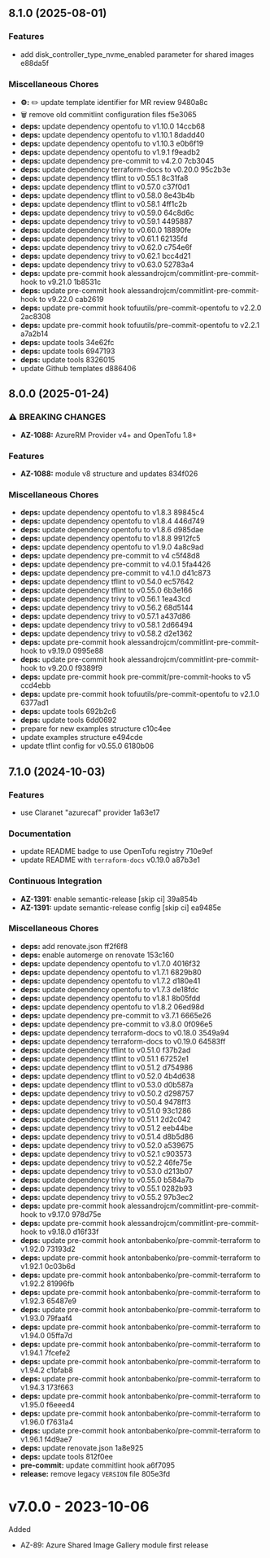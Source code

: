 ## 8.1.0 (2025-08-01)

### Features

* add disk_controller_type_nvme_enabled parameter for shared images e88da5f

### Miscellaneous Chores

* **⚙️:** ✏️ update template identifier for MR review 9480a8c
* 🗑️ remove old commitlint configuration files f5e3065
* **deps:** update dependency opentofu to v1.10.0 14ccb68
* **deps:** update dependency opentofu to v1.10.1 8dadd40
* **deps:** update dependency opentofu to v1.10.3 e0b6f19
* **deps:** update dependency opentofu to v1.9.1 f9eadb2
* **deps:** update dependency pre-commit to v4.2.0 7cb3045
* **deps:** update dependency terraform-docs to v0.20.0 95c2b3e
* **deps:** update dependency tflint to v0.55.1 8c31fa8
* **deps:** update dependency tflint to v0.57.0 c37f0d1
* **deps:** update dependency tflint to v0.58.0 8e43b4b
* **deps:** update dependency tflint to v0.58.1 4ff1c2b
* **deps:** update dependency trivy to v0.59.0 64c8d6c
* **deps:** update dependency trivy to v0.59.1 4495887
* **deps:** update dependency trivy to v0.60.0 18890fe
* **deps:** update dependency trivy to v0.61.1 62135fd
* **deps:** update dependency trivy to v0.62.0 c754e6f
* **deps:** update dependency trivy to v0.62.1 bcc4d21
* **deps:** update dependency trivy to v0.63.0 52783a4
* **deps:** update pre-commit hook alessandrojcm/commitlint-pre-commit-hook to v9.21.0 1b8531c
* **deps:** update pre-commit hook alessandrojcm/commitlint-pre-commit-hook to v9.22.0 cab2619
* **deps:** update pre-commit hook tofuutils/pre-commit-opentofu to v2.2.0 2ac8308
* **deps:** update pre-commit hook tofuutils/pre-commit-opentofu to v2.2.1 a7a2b14
* **deps:** update tools 34e62fc
* **deps:** update tools 6947193
* **deps:** update tools 8326015
* update Github templates d886406

## 8.0.0 (2025-01-24)

### ⚠ BREAKING CHANGES

* **AZ-1088:** AzureRM Provider v4+ and OpenTofu 1.8+

### Features

* **AZ-1088:** module v8 structure and updates 834f026

### Miscellaneous Chores

* **deps:** update dependency opentofu to v1.8.3 89845c4
* **deps:** update dependency opentofu to v1.8.4 446d749
* **deps:** update dependency opentofu to v1.8.6 d985dae
* **deps:** update dependency opentofu to v1.8.8 9912fc5
* **deps:** update dependency opentofu to v1.9.0 4a8c9ad
* **deps:** update dependency pre-commit to v4 c5f48d8
* **deps:** update dependency pre-commit to v4.0.1 5fa4426
* **deps:** update dependency pre-commit to v4.1.0 d41c873
* **deps:** update dependency tflint to v0.54.0 ec57642
* **deps:** update dependency tflint to v0.55.0 6b3e166
* **deps:** update dependency trivy to v0.56.1 1ea43cd
* **deps:** update dependency trivy to v0.56.2 68d5144
* **deps:** update dependency trivy to v0.57.1 a437d86
* **deps:** update dependency trivy to v0.58.1 2d66494
* **deps:** update dependency trivy to v0.58.2 d2e1362
* **deps:** update pre-commit hook alessandrojcm/commitlint-pre-commit-hook to v9.19.0 0995e88
* **deps:** update pre-commit hook alessandrojcm/commitlint-pre-commit-hook to v9.20.0 f9389f9
* **deps:** update pre-commit hook pre-commit/pre-commit-hooks to v5 ccd4ebb
* **deps:** update pre-commit hook tofuutils/pre-commit-opentofu to v2.1.0 6377ad1
* **deps:** update tools 692b2c6
* **deps:** update tools 6dd0692
* prepare for new examples structure c10c4ee
* update examples structure e494cde
* update tflint config for v0.55.0 6180b06

## 7.1.0 (2024-10-03)

### Features

* use Claranet "azurecaf" provider 1a63e17

### Documentation

* update README badge to use OpenTofu registry 710e9ef
* update README with `terraform-docs` v0.19.0 a87b3e1

### Continuous Integration

* **AZ-1391:** enable semantic-release [skip ci] 39a854b
* **AZ-1391:** update semantic-release config [skip ci] ea9485e

### Miscellaneous Chores

* **deps:** add renovate.json ff2f6f8
* **deps:** enable automerge on renovate 153c160
* **deps:** update dependency opentofu to v1.7.0 4016f32
* **deps:** update dependency opentofu to v1.7.1 6829b80
* **deps:** update dependency opentofu to v1.7.2 d180e41
* **deps:** update dependency opentofu to v1.7.3 de18fdc
* **deps:** update dependency opentofu to v1.8.1 8b05fdd
* **deps:** update dependency opentofu to v1.8.2 06ed98d
* **deps:** update dependency pre-commit to v3.7.1 6665e26
* **deps:** update dependency pre-commit to v3.8.0 0f096e5
* **deps:** update dependency terraform-docs to v0.18.0 3549a94
* **deps:** update dependency terraform-docs to v0.19.0 64583ff
* **deps:** update dependency tflint to v0.51.0 f37b2ad
* **deps:** update dependency tflint to v0.51.1 67252e1
* **deps:** update dependency tflint to v0.51.2 d754986
* **deps:** update dependency tflint to v0.52.0 4b4d638
* **deps:** update dependency tflint to v0.53.0 d0b587a
* **deps:** update dependency trivy to v0.50.2 d298757
* **deps:** update dependency trivy to v0.50.4 9478ff3
* **deps:** update dependency trivy to v0.51.0 93c1286
* **deps:** update dependency trivy to v0.51.1 2d2c042
* **deps:** update dependency trivy to v0.51.2 eeb44be
* **deps:** update dependency trivy to v0.51.4 d8b5d86
* **deps:** update dependency trivy to v0.52.0 a539675
* **deps:** update dependency trivy to v0.52.1 c903573
* **deps:** update dependency trivy to v0.52.2 46fe75e
* **deps:** update dependency trivy to v0.53.0 d213b07
* **deps:** update dependency trivy to v0.55.0 b584a7b
* **deps:** update dependency trivy to v0.55.1 0282b93
* **deps:** update dependency trivy to v0.55.2 97b3ec2
* **deps:** update pre-commit hook alessandrojcm/commitlint-pre-commit-hook to v9.17.0 978d75e
* **deps:** update pre-commit hook alessandrojcm/commitlint-pre-commit-hook to v9.18.0 d16f33f
* **deps:** update pre-commit hook antonbabenko/pre-commit-terraform to v1.92.0 73193d2
* **deps:** update pre-commit hook antonbabenko/pre-commit-terraform to v1.92.1 0c03b6d
* **deps:** update pre-commit hook antonbabenko/pre-commit-terraform to v1.92.2 81996fb
* **deps:** update pre-commit hook antonbabenko/pre-commit-terraform to v1.92.3 65487e9
* **deps:** update pre-commit hook antonbabenko/pre-commit-terraform to v1.93.0 79faaf4
* **deps:** update pre-commit hook antonbabenko/pre-commit-terraform to v1.94.0 05ffa7d
* **deps:** update pre-commit hook antonbabenko/pre-commit-terraform to v1.94.1 7fcefe2
* **deps:** update pre-commit hook antonbabenko/pre-commit-terraform to v1.94.2 c1bfab8
* **deps:** update pre-commit hook antonbabenko/pre-commit-terraform to v1.94.3 173f663
* **deps:** update pre-commit hook antonbabenko/pre-commit-terraform to v1.95.0 f6eeed4
* **deps:** update pre-commit hook antonbabenko/pre-commit-terraform to v1.96.0 f7631a4
* **deps:** update pre-commit hook antonbabenko/pre-commit-terraform to v1.96.1 f4d9ae7
* **deps:** update renovate.json 1a8e925
* **deps:** update tools 812f0ee
* **pre-commit:** update commitlint hook a6f7095
* **release:** remove legacy `VERSION` file 805e3fd

# v7.0.0 - 2023-10-06

Added
  * AZ-89: Azure Shared Image Gallery module first release
